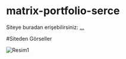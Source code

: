 # matrix-portfolio-serce
Siteye buradan erişebilirsiniz: [...](http://serce.life/)

#Siteden Görseller

![Resim1](https://s12.gifyu.com/images/video2.gif)
